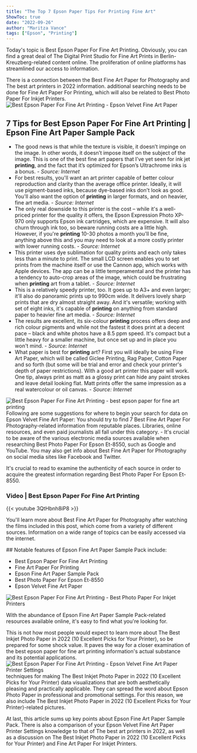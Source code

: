 ```yaml
---
title: "The Top 7 Epson Paper Tips For Printing Fine Art"
ShowToc: true 
date: "2022-09-26"
author: "Maritza Vance" 
tags: ["Epson", "Printing"]
---
```


	
Today's topic is Best Epson Paper For Fine Art Printing. Obviously, you can find a great deal of The Digital
Print Studio
for Fine Art Prints
in Berlin-Kreuzberg-related content online. The proliferation of online platforms has streamlined our access to information.

There is a connection between the Best Fine Art Paper for Photography and The best art printers in 2022 information. additional searching needs to be done for Fine Art Paper For Printing, which will also be related to Best Photo Paper For Inkjet Printers.
<img loading="lazy" src="https://i.pinimg.com/736x/83/97/d3/8397d3a8e96c96e2d5438ecf768c84e8.jpg" onerror="this.onerror=null;this.src='https://blogger.googleusercontent.com/img/a/AVvXsEhe7F7TRXHtjiKvHb5vS7DmnxvpHiDyoYyYvm1nHB3Qp2_w3BnM6A2eq4v7FYxCC9bfZt3a9vIMtAYEKUiaDQbHMg-ViyGmRIj39MLp0bGFfgfYw1Dc9q_H-T0wiTm3l0Uq42dETrN9eC8aGJ9_IORZsxST1AcLR7np1koOfcc7tnHa4S8Mwz_xD9d0=s16000';" alt="Best Epson Paper For Fine Art Printing - Epson Velvet Fine Art Paper" >

## 7 Tips for Best Epson Paper For Fine Art Printing | Epson Fine Art Paper Sample Pack
-   The good news is that while the texture is visible, it doesn’t impinge on the image. In other words, it doesn’t impose itself on the subject of the image. This is one of the best fine art papers that I’ve yet seen for ink jet **printing**, and the fact that it’s optimized for Epson’s Ultrachrome inks is a bonus. - <cite>Source: Internet</cite>
-   For best results, you'll want an art printer capable of better colour reproduction and clarity than the average office printer. Ideally, it will use pigment-based inks, because dye-based inks don't look as good. You'll also want the option of **printing** in larger formats, and on heavier, fine art media. - <cite>Source: Internet</cite>
-   The only real downside to this printer is the cost – while it's a well-priced printer for the quality it offers, the Epson Expression Photo XP-970 only supports Epson ink cartridges, which are expensive. It will also churn through ink too, so beware running costs are a little high. However, if you're **printing** 10-30 photos a month you'll be fine, anything above this and you may need to look at a more costly printer with lower running costs. - <cite>Source: Internet</cite>
-   This printer uses dye sublimation for quality prints and each only takes less than a minute to print. The small LCD screen enables you to set prints from the machine itself or use the Cannon app, which works with Apple devices. The app can be a little temperamental and the printer has a tendency to auto-crop areas of the image, which could be frustrating when **printing** art from a tablet. - <cite>Source: Internet</cite>
-   This is a relatively speedy printer, too. It goes up to A3+ and even larger; it'll also do panoramic prints up to 990cm wide. It delivers lovely sharp prints that are dry almost straight away. And it's versatile; working with set of eight inks, it's capable of **printing** on anything from standard paper to heavier fine art media. - <cite>Source: Internet</cite>
-   The results are excellent, its six-colour **printing** process offers deep and rich colour pigments and while not the fastest it does print at a decent pace – black and white photos have a 8.5 ppm speed. It's compact but a little heavy for a smaller machine, but once set up and in place you won't mind. - <cite>Source: Internet</cite>
-   What paper is best for **printing** art? First you will ideally be using Fine Art Paper, which will be called Giclee Printing, Rag Paper, Cotton Paper and so forth (but some will be trial and error and check your printer's depth of paper restrictions). With a good art printer this paper will work. One tip, always print as matt as a glossy print can hide any paint strokes and leave detail looking flat. Matt prints offer the same impression as a real watercolour or oil canvas. - <cite>Source: Internet</cite>


<img loading="lazy" src="http://northamericaengravings.ca/wp-content/uploads/2015/11/gravure-cylinder.jpg" onerror="this.onerror=null;this.src='https://blogger.googleusercontent.com/img/a/AVvXsEhe7F7TRXHtjiKvHb5vS7DmnxvpHiDyoYyYvm1nHB3Qp2_w3BnM6A2eq4v7FYxCC9bfZt3a9vIMtAYEKUiaDQbHMg-ViyGmRIj39MLp0bGFfgfYw1Dc9q_H-T0wiTm3l0Uq42dETrN9eC8aGJ9_IORZsxST1AcLR7np1koOfcc7tnHa4S8Mwz_xD9d0=s16000';" alt="Best Epson Paper For Fine Art Printing - best epson paper for fine art printing" >
Following are some suggestions for where to begin your search for data on Epson Velvet Fine Art Paper:
You should try to find 7 Best Fine Art Paper For Photography-related information from reputable places. Libraries, online resources, and even paid journalists all fall under this category.
- It's crucial to be aware of the various electronic media sources available when researching Best Photo Paper For Epson Et-8550, such as Google and YouTube. You may also get info about Best Fine Art Paper for Photography on social media sites like Facebook and Twitter.

It's crucial to read to examine the authenticity of each source in order to acquire the greatest information regarding Best Photo Paper For Epson Et-8550.

### Video | Best Epson Paper For Fine Art Printing
{{< youtube 3QtHbnh8iP8 >}} 

You'll learn more about Best Fine Art Paper for Photography after watching the films included in this post, which come from a variety of different sources. Information on a wide range of topics can be easily accessed via the internet.
<script async="async" data-cfasync="false" src="//normallydemandedalter.com/fe63df3c5408708b15d8dc3d9b206b31/invoke.js"></script>
<div id="container-fe63df3c5408708b15d8dc3d9b206b31"></div>
## Notable features of Epson Fine Art Paper Sample Pack include:

- Best Epson Paper For Fine Art Printing
- Fine Art Paper For Printing
- Epson Fine Art Paper Sample Pack
- Best Photo Paper For Epson Et-8550
- Epson Velvet Fine Art Paper

 <img loading="lazy" src="https://www.expo21xx.com/cipmedia/20652/18.jpg" onerror="this.onerror=null;this.src='https://blogger.googleusercontent.com/img/a/AVvXsEhe7F7TRXHtjiKvHb5vS7DmnxvpHiDyoYyYvm1nHB3Qp2_w3BnM6A2eq4v7FYxCC9bfZt3a9vIMtAYEKUiaDQbHMg-ViyGmRIj39MLp0bGFfgfYw1Dc9q_H-T0wiTm3l0Uq42dETrN9eC8aGJ9_IORZsxST1AcLR7np1koOfcc7tnHa4S8Mwz_xD9d0=s16000';" alt="Best Epson Paper For Fine Art Printing - Best Photo Paper For Inkjet Printers" >

With the abundance of Epson Fine Art Paper Sample Pack-related resources available online, it's easy to find what you're looking for.

This is not how most people would expect to learn more about The Best Inkjet Photo Paper in 2022 (10 Excellent Picks for Your Printer), so be prepared for some shock value. It paves the way for a closer examination of the best epson paper for fine art printing information's actual substance and its potential applications.
<img loading="lazy" src="http://blog.hahnemuehle.com/en/wp-content/uploads/sites/12/2014/06/Painted-portraits-as-inkjet-prints-in-Hahnemühle-FineArt-album.jpg" onerror="this.onerror=null;this.src='https://blogger.googleusercontent.com/img/a/AVvXsEhe7F7TRXHtjiKvHb5vS7DmnxvpHiDyoYyYvm1nHB3Qp2_w3BnM6A2eq4v7FYxCC9bfZt3a9vIMtAYEKUiaDQbHMg-ViyGmRIj39MLp0bGFfgfYw1Dc9q_H-T0wiTm3l0Uq42dETrN9eC8aGJ9_IORZsxST1AcLR7np1koOfcc7tnHa4S8Mwz_xD9d0=s16000';" alt="Best Epson Paper For Fine Art Printing - Epson Velvet Fine Art Paper Printer Settings" >
techniques for making The Best Inkjet Photo Paper in 2022 (10 Excellent Picks for Your Printer) data visualizations that are both aesthetically pleasing and practically applicable. They can spread the word about Epson Photo Paper in professional and promotional settings. For this reason, we also include The Best Inkjet Photo Paper in 2022 (10 Excellent Picks for Your Printer)-related pictures.

At last, this article sums up key points about Epson Fine Art Paper Sample Pack. There is also a comparison of your Epson Velvet Fine Art Paper Printer Settings knowledge to that of The best art printers in 2022, as well as a discussion on The Best Inkjet Photo Paper in 2022 (10 Excellent Picks for Your Printer) and Fine Art Paper For Inkjet Printers.
	
	

